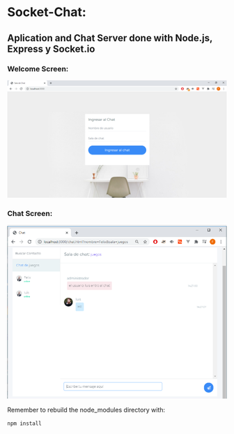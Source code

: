# Socket-Chat:

## Aplication and Chat Server done with Node.js, Express y Socket.io

### Welcome Screen:
![Welcome Screen](public/assets/images/Screen_welcome.png)

### Chat Screen:
![Chat Screen](public/assets/images/Screen_chat.png)


Remember to rebuild the node_modules directory with:

```
npm install
```